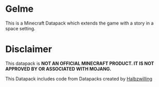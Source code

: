 # Gelme
This is a Minecraft Datapack which extends the game with a story in a space setting.

# Disclaimer
This datapack is **NOT AN OFFICIAL MINECRAFT PRODUCT. IT IS NOT APPROVED BY OR ASSOCIATED WITH MOJANG.**

This Datapack includes code from Datapacks created by [Halbzwilling](https://halbzwilling.wixsite.com/noah)
